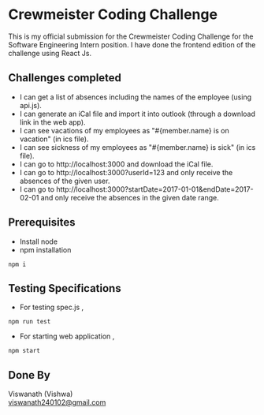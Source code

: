 # Crewmeister Coding Challenge
This is my official submission for the Crewmeister Coding Challenge for the Software Engineering Intern position. I have done the frontend edition of the challenge using React Js.
## Challenges completed
* I can get a list of absences including the names of the employee (using api.js).
* I can generate an iCal file and import it into outlook (through a download link in the web app).
* I can see vacations of my employees as "#{member.name} is on vacation" (in ics file).
* I can see sickness of my employees as "#{member.name} is sick" (in ics file).
* I can go to http://localhost:3000 and download the iCal file.
* I can go to http://localhost:3000?userId=123 and only receive the absences of the given user.
* I can go to http://localhost:3000?startDate=2017-01-01&endDate=2017-02-01 and only receive the absences in the given date range.
## Prerequisites
* Install node
* npm installation
```
npm i
```
## Testing Specifications
* For testing spec.js ,
```
npm run test
```
* For starting web application ,
```
npm start
```
## Done By
Viswanath (Vishwa) <br>
viswanath240102@gmail.com
